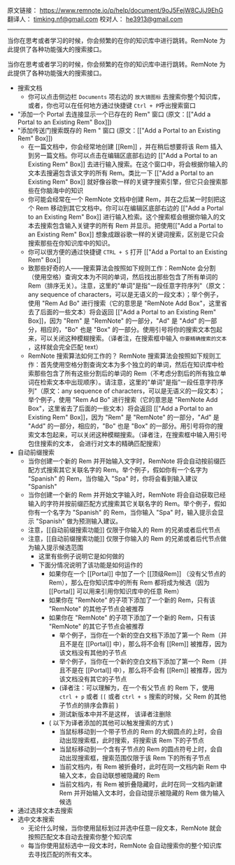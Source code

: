 原文链接： https://www.remnote.io/p/help/document/9oJ5FejW8CJjJ9EhG
翻译人： timking.nf@gmail.com
校对人： he3913@gmail.com

<hr/>
当你在思考或者学习的时候，你会频繁的在你的知识库中进行跳转。RemNote 为此提供了各种功能强大的搜索接口。

当你在思考或者学习的时候，你会频繁的在你的知识库中进行跳转。RemNote 为此提供了各种功能强大的搜索接口。

- 搜索文档
	- 你可以点击侧边栏 `Documents` 项右边的 `放大镜图标` 去搜索你整个知识库，或者，你也可以在任何地方通过快捷键 `Ctrl + P`呼出搜索窗口
- "添加一个 Portal 去连接显示一个已存在的 Rem" 窗口 (原文：[["Add a Portal to an Existing Rem" Box]])
- "添加传送门搜索既存的 Rem " 窗口 (原文：[["Add a Portal to an Existing Rem" Box]])
	- 在一篇文档中，你会经常地创建 [[Rem]] ，并在稍后想要将该 Rem 插入到另一篇文档。你可以点击在编辑区底部右边的 [["Add a Portal to an Existing Rem" Box]] 去进行输入搜索。在这个窗口中，将会根据你输入的文本去搜遍包含该文字的所有 Rem。类比一下 [["Add a Portal to an Existing Rem" Box]] 就好像谷歌一样的关键字搜索引擎，但它只会搜索那些在你脑海中的知识
	- 你可能会经常在一个 RemNote 文档中创建 Rem，并在之后某一时刻把这个 Rem 移动到其它文档中。你可以在编辑区底部右边的 [["Add a Portal to an Existing Rem" Box]] 进行输入检索。这个搜索框会根据你输入的文本去搜索包含输入关键字的所有 Rem 并显示。把使用[["Add a Portal to an Existing Rem" Box]] 想象成跟谷歌一样的关键词搜索，区别是它只会搜索那些在你知识库中的知识。
	- 你可以很方便的通过快捷键 `CTRL + S` 打开 [["Add a Portal to an Existing Rem" Box]]
	- 致那些好奇的人——搜索算法会按照如下规则工作：RemNote 会分割（使用空格）查询文本为不同的单词，然后找出那些包含了所有单词的 Rem（排序无关）。注意，这里的"单词"是指"一段任意字符序列"（原文：any sequence of characters，可以是无语义的一段文本）；举个例子，使用 "Rem Ad Bo" 进行搜索（它的意思是 "RemNote Add Box"，这里省去了后面的一些文本）将会返回 [["Add a Portal to an Existing Rem" Box]]，因为 "Rem" 是 "RemNote" 的一部分，"Ad" 是 "Add" 的一部分，相应的，"Bo" 也是 "Box" 的一部分。使用引号将你的搜索文本包起来，可以关闭这种模糊搜索。（译者注，在搜索框中输入 `你要精确搜索的文本` ，这样就会完全匹配 text）
	- RemNote 搜索算法如何工作的？
	  RemNote 搜索算法会按照如下规则工作：首先使用空格分割查询文本为多个独立的的单词，然后在知识库中检索那些包含了所有这些分割后的单词的 Rem（不考虑分割后的所有独立单词在检索文本中出现顺序）。请注意，这里的"单词"是指"一段任意字符序列"（原文：any sequence of characters，可以是无语义的一段文本）；举个例子，使用 "Rem Ad Bo" 进行搜索（它的意思是 "RemNote Add Box"，这里省去了后面的一些文本）将会返回 [["Add a Portal to an Existing Rem" Box]]，因为 "Rem" 是 "RemNote" 的一部分，"Ad" 是 "Add" 的一部分，相应的，"Bo" 也是 "Box" 的一部分。用引号将你的搜索文本包起来，可以关闭这种模糊搜索。（译者注，在搜索框中输入用引号包住搜索的文本， 会进行对文本的精确匹配搜索）
- 自动前缀搜索
	- 当你创建一个新的 Rem 并开始输入文字时，RemNote 将会自动按前缀匹配方式搜索其它关联名字的 Rem。举个例子，假如你有一个名字为 "Spanish" 的 Rem，当你输入 "Spa" 时，你将会看到输入建议 "Spanish"
	- 当你创建一个新的 Rem 并开始文字输入时，RemNote 将会自动获取已经输入的字符并按前缀匹配方式搜索其它关联名字的 Rem。举个例子，假如你有一个名字为 "Spanish" 的 Rem，当你输入 "Spa" 时，输入提示会显示 "Spanish" 做为预测输入建议。
	- 注意，[[自动前缀搜索功能]] 仅限于你输入的 Rem 的兄弟或者后代节点
	- 注意，[[自动前缀搜索功能]] 仅限于你输入的 Rem 的兄弟或者后代节点做为输入提示候选范围
		- 这里有些例子说明它是如何做的
		- 下面分情况说明了该功能是如何运作的
			- 如果你在一个 [[Portal]] 中加了一个 [[顶级Rem]] （没有父节点的 Rem），那么在你知识库中的所有 Rem 都将成为候选（因为 [[Portal]] 可以用来引用你知识库中的任意 Rem）
			- 如果你在 "RemNote" 的子项下添加了一个新的 Rem，只有该 "RemNote" 的其他子节点会被推荐
			- 如果你在 "RemNote" 的子项下添加了一个新的 Rem，只有该 "RemNote" 的其它子节点会被推荐
				- 举个例子，当你在一个新的空白文档下添加了第一个 Rem（并且不是在 [[Portal]] 中），那么将不会有 [[Rem]] 被推荐，因为该文档没有其他的子节点
				- 举个例子，当你在一个新的空白文档下添加了第一个 Rem（并且不是在 [[Portal]] 中），那么将不会有 [[Rem]] 被推荐，因为该文档没有其它的子节点
				- (译者注：可以理解为，在一个有父节点 的 Rem 下，使用 `ctrl + p` 或者 `[[` 或者 `ctrl + s` 搜索的时候，父 Rem 的其他子节点的排序会靠前  )
				- 测试新版本中并不是这样， 该译者注删除
			- ( 以下为译者添加的其他可以触发搜索的方式 )
				- 当鼠标移动到一个带子节点的 Rem 的大纲圆点的上时，会自动出现搜索框，此时搜索，将搜索该 Rem 下的子节点
				- 当鼠标移动到一个含有子节点的 Rem 的圆点符号上时，会自动出现搜索框，搜索范围仅限于该 Rem 下的所有子节点
				- 当前文档内，有 Rem 被折叠时，此时在同一文档内新 Rem 中输入文本，会自动联想被隐藏的 Rem
				- 当前文档内，有 Rem 被折叠隐藏时，此时在同一文档内新建 Rem 并开始输入文本时，会自动提示被隐藏的 Rem 做为输入候选
- 通过选择文本去搜索
- 选中文本搜索
	- 无论什么时候，当你使用鼠标划过并选中任意一段文本，RemNote 就会按照匹配文本自动去搜索你整个知识库
	- 每当你使用鼠标选中一段文本时，RemNote 会自动搜索你的整个知识库去寻找匹配的所有文本。